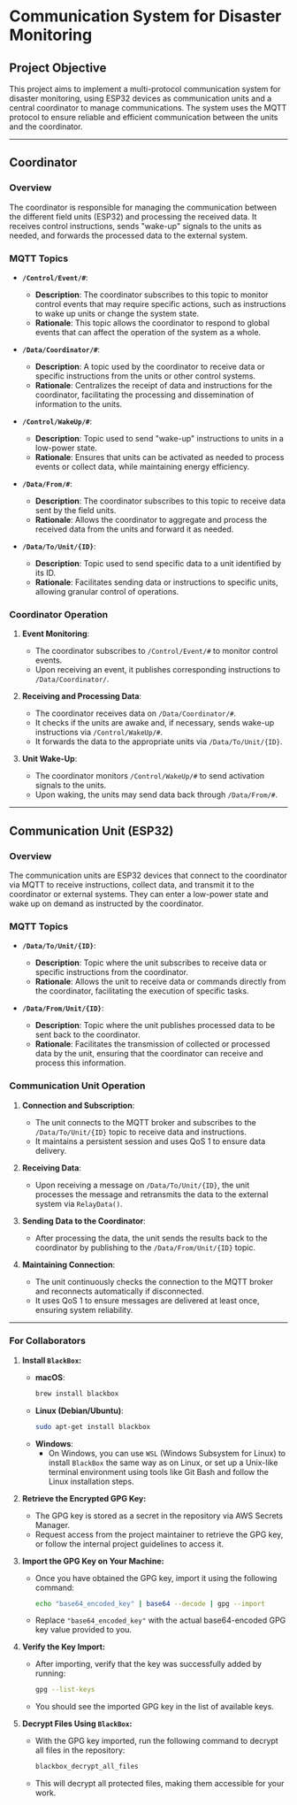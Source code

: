 # Communication System for Disaster Monitoring

## Project Objective

This project aims to implement a multi-protocol communication system for disaster monitoring, using ESP32 devices as communication units and a central coordinator to manage communications. The system uses the MQTT protocol to ensure reliable and efficient communication between the units and the coordinator.

---

## Coordinator

### Overview

The coordinator is responsible for managing the communication between the different field units (ESP32) and processing the received data. It receives control instructions, sends "wake-up" signals to the units as needed, and forwards the processed data to the external system.

### MQTT Topics

- **`/Control/Event/#`**: 
  - **Description**: The coordinator subscribes to this topic to monitor control events that may require specific actions, such as instructions to wake up units or change the system state.
  - **Rationale**: This topic allows the coordinator to respond to global events that can affect the operation of the system as a whole.

- **`/Data/Coordinator/#`**:
  - **Description**: A topic used by the coordinator to receive data or specific instructions from the units or other control systems.
  - **Rationale**: Centralizes the receipt of data and instructions for the coordinator, facilitating the processing and dissemination of information to the units.

- **`/Control/WakeUp/#`**:
  - **Description**: Topic used to send "wake-up" instructions to units in a low-power state.
  - **Rationale**: Ensures that units can be activated as needed to process events or collect data, while maintaining energy efficiency.

- **`/Data/From/#`**:
  - **Description**: The coordinator subscribes to this topic to receive data sent by the field units.
  - **Rationale**: Allows the coordinator to aggregate and process the received data from the units and forward it as needed.

- **`/Data/To/Unit/{ID}`**:
  - **Description**: Topic used to send specific data to a unit identified by its ID.
  - **Rationale**: Facilitates sending data or instructions to specific units, allowing granular control of operations.

### Coordinator Operation

1. **Event Monitoring**:
   - The coordinator subscribes to `/Control/Event/#` to monitor control events.
   - Upon receiving an event, it publishes corresponding instructions to `/Data/Coordinator/`.

2. **Receiving and Processing Data**:
   - The coordinator receives data on `/Data/Coordinator/#`.
   - It checks if the units are awake and, if necessary, sends wake-up instructions via `/Control/WakeUp/#`.
   - It forwards the data to the appropriate units via `/Data/To/Unit/{ID}`.

3. **Unit Wake-Up**:
   - The coordinator monitors `/Control/WakeUp/#` to send activation signals to the units.
   - Upon waking, the units may send data back through `/Data/From/#`.

---

## Communication Unit (ESP32)

### Overview

The communication units are ESP32 devices that connect to the coordinator via MQTT to receive instructions, collect data, and transmit it to the coordinator or external systems. They can enter a low-power state and wake up on demand as instructed by the coordinator.

### MQTT Topics

- **`/Data/To/Unit/{ID}`**:
  - **Description**: Topic where the unit subscribes to receive data or specific instructions from the coordinator.
  - **Rationale**: Allows the unit to receive data or commands directly from the coordinator, facilitating the execution of specific tasks.

- **`/Data/From/Unit/{ID}`**:
  - **Description**: Topic where the unit publishes processed data to be sent back to the coordinator.
  - **Rationale**: Facilitates the transmission of collected or processed data by the unit, ensuring that the coordinator can receive and process this information.

### Communication Unit Operation

1. **Connection and Subscription**:
   - The unit connects to the MQTT broker and subscribes to the `/Data/To/Unit/{ID}` topic to receive data and instructions.
   - It maintains a persistent session and uses QoS 1 to ensure data delivery.

2. **Receiving Data**:
   - Upon receiving a message on `/Data/To/Unit/{ID}`, the unit processes the message and retransmits the data to the external system via `RelayData()`.

3. **Sending Data to the Coordinator**:
   - After processing the data, the unit sends the results back to the coordinator by publishing to the `/Data/From/Unit/{ID}` topic.

4. **Maintaining Connection**:
   - The unit continuously checks the connection to the MQTT broker and reconnects automatically if disconnected.
   - It uses QoS 1 to ensure messages are delivered at least once, ensuring system reliability.

---

### For Collaborators

1. **Install `BlackBox`:**
   - **macOS**:
     ```bash
     brew install blackbox
     ```
   - **Linux (Debian/Ubuntu)**:
     ```bash
     sudo apt-get install blackbox
     ```
   - **Windows**:
     - On Windows, you can use `WSL` (Windows Subsystem for Linux) to install `BlackBox` the same way as on Linux, or set up a Unix-like terminal environment using tools like Git Bash and follow the Linux installation steps.

2. **Retrieve the Encrypted GPG Key:**
   - The GPG key is stored as a secret in the repository via AWS Secrets Manager.
   - Request access from the project maintainer to retrieve the GPG key, or follow the internal project guidelines to access it.

3. **Import the GPG Key on Your Machine:**
   - Once you have obtained the GPG key, import it using the following command:
     ```bash
     echo "base64_encoded_key" | base64 --decode | gpg --import
     ```
   - Replace `"base64_encoded_key"` with the actual base64-encoded GPG key value provided to you.

4. **Verify the Key Import:**
   - After importing, verify that the key was successfully added by running:
     ```bash
     gpg --list-keys
     ```
   - You should see the imported GPG key in the list of available keys.

5. **Decrypt Files Using `BlackBox`:**
   - With the GPG key imported, run the following command to decrypt all files in the repository:
     ```bash
     blackbox_decrypt_all_files
     ```
   - This will decrypt all protected files, making them accessible for your work.
